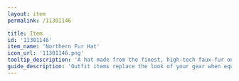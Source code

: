 ```yaml
---
layout: item
permalink: /11301146

title: Item
id: '11301146'
item_name: 'Northern Fur Hat'
icon_url: '11301146.png'
tooltip_description: 'A hat made from the finest, high-tech faux-fur on the market.'
guide_description: 'Outfit items replace the look of your gear when equipped.'
---
```

